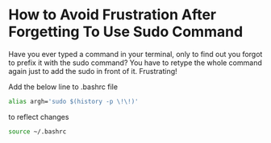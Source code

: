 # How to Avoid Frustration After Forgetting To Use Sudo Command

Have you ever typed a command in your terminal, only to find out you forgot to prefix it with the sudo command? You have to retype the whole command again just to add the sudo in front of it. Frustrating!

Add the below line to .bashrc file

```bash
alias argh='sudo $(history -p \!\!)'
```

to reflect changes

```bash
source ~/.bashrc
```